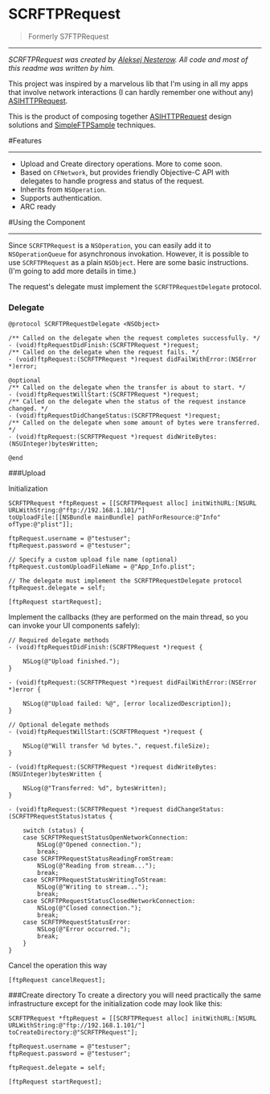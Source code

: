 SCRFTPRequest
=============
>Formerly S7FTPRequest

***
*SCRFTPRequest was created by [Aleksej Nesterow](https://github.com/nesterow). All code and most of this readme was written by him.*

This project was inspired by a marvelous lib that I'm using in all my apps that involve network interactions (I can hardly remember one without any) [ASIHTTPRequest](https://github.com/pokeb/asi-http-request).

This is the product of composing together [ASIHTTPRequest](https://github.com/pokeb/asi-http-request) design solutions and [SimpleFTPSample](http://developer.apple.com/library/ios/#samplecode/SimpleFTPSample/Introduction/Intro.html) techniques.

#Features
***
* Upload and Create directory operations. More to come soon. 
* Based on `CFNetwork`, but provides friendly Objective-C API with delegates to handle progress and status of the request. 
* Inherits from `NSOperation`. 
* Supports authentication. 
* ARC ready

#Using the Component
***
Since `SCRFTPRequest` is a `NSOperation`, you can easily add it to `NSOperationQueue` for asynchronous invokation. However, it is possible to use `SCRFTPRequest` as a plain `NSObject`. Here are some basic instructions. (I'm going to add more details in time.)

The request's delegate must implement the `SCRFTPRequestDelegate` protocol.

### Delegate

```
@protocol SCRFTPRequestDelegate <NSObject>

/** Called on the delegate when the request completes successfully. */
- (void)ftpRequestDidFinish:(SCRFTPRequest *)request;
/** Called on the delegate when the request fails. */
- (void)ftpRequest:(SCRFTPRequest *)request didFailWithError:(NSError *)error;

@optional
/** Called on the delegate when the transfer is about to start. */
- (void)ftpRequestWillStart:(SCRFTPRequest *)request;
/** Called on the delegate when the status of the request instance changed. */
- (void)ftpRequestDidChangeStatus:(SCRFTPRequest *)request;
/** Called on the delegate when some amount of bytes were transferred. */
- (void)ftpRequest:(SCRFTPRequest *)request didWriteBytes:(NSUInteger)bytesWritten;

@end
```

###Upload

Initialization

```
SCRFTPRequest *ftpRequest = [[SCRFTPRequest alloc] initWithURL:[NSURL URLWithString:@"ftp://192.168.1.101/"] 
toUploadFile:[[NSBundle mainBundle] pathForResource:@"Info" ofType:@"plist"]];

ftpRequest.username = @"testuser"; 
ftpRequest.password = @"testuser"; 

// Specify a custom upload file name (optional)
ftpRequest.customUploadFileName = @"App_Info.plist";

// The delegate must implement the SCRFTPRequestDelegate protocol
ftpRequest.delegate = self;  

[ftpRequest startRequest];
```

Implement the callbacks (they are performed on the main thread, so you can invoke your UI components safely):

```
// Required delegate methods
- (void)ftpRequestDidFinish:(SCRFTPRequest *)request { 

	NSLog(@"Upload finished."); 
}

- (void)ftpRequest:(SCRFTPRequest *)request didFailWithError:(NSError *)error {

	NSLog(@"Upload failed: %@", [error localizedDescription]); 
}

// Optional delegate methods
- (void)ftpRequestWillStart:(SCRFTPRequest *)request { 

	NSLog(@"Will transfer %d bytes.", request.fileSize); 
}

- (void)ftpRequest:(SCRFTPRequest *)request didWriteBytes:(NSUInteger)bytesWritten { 

	NSLog(@"Transferred: %d", bytesWritten); 
}

- (void)ftpRequest:(SCRFTPRequest *)request didChangeStatus:(SCRFTPRequestStatus)status {

	switch (status) { 
	case SCRFTPRequestStatusOpenNetworkConnection: 
		NSLog(@"Opened connection."); 
		break; 
	case SCRFTPRequestStatusReadingFromStream: 
		NSLog(@"Reading from stream..."); 
		break; 
	case SCRFTPRequestStatusWritingToStream: 
		NSLog(@"Writing to stream..."); 
		break; 
	case SCRFTPRequestStatusClosedNetworkConnection: 
		NSLog(@"Closed connection."); 
		break; 
	case SCRFTPRequestStatusError: 
		NSLog(@"Error occurred."); 
		break; 
	} 
}
```
Cancel the operation this way

```
[ftpRequest cancelRequest];
```

###Create directory
To create a directory you will need practically the same infrastructure except for the initialization code may look like this:

```
SCRFTPRequest *ftpRequest = [[SCRFTPRequest alloc] initWithURL:[NSURL URLWithString:@"ftp://192.168.1.101/"] 
toCreateDirectory:@"SCRFTPRequest"];
  
ftpRequest.username = @"testuser";
ftpRequest.password = @"testuser";
	
ftpRequest.delegate = self;
	
[ftpRequest startRequest];
```
